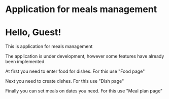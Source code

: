 # Application for meals management
<div>
    <h1><b>Hello, Guest!</b></h1>
    <p>This is application for meals management</p>
    <p>The application is under development, however some features have already been implemented.</p> 
    <p>At first you need to enter food for dishes. For this use "Food page" 
    <p>Next you need to create dishes. For this use "Dish page"</p>
    <p>Finally you can set meals on dates you need. For this use "Meal plan page"</p>
</div>
